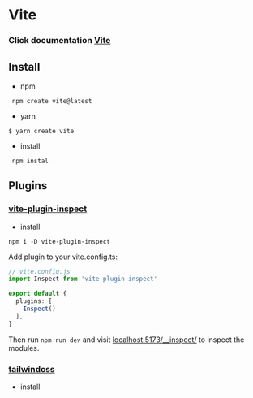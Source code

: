 # Vite

 ### Click documentation [Vite](https://vitejs.dev/)

 ## Install
* npm 
```
 npm create vite@latest
```
* yarn
```
$ yarn create vite
```
* install
```
 npm instal
```

 ## Plugins

  ### [vite-plugin-inspect](https://github.com/antfu/vite-plugin-inspect)

* install
```
npm i -D vite-plugin-inspect
```
Add plugin to your vite.config.ts:

```ts
// vite.config.js
import Inspect from 'vite-plugin-inspect'

export default {
  plugins: [
    Inspect()
  ],
}
```
Then run `npm run dev` and visit [localhost:5173/__inspect/](http://localhost:5173/__inspect/) to inspect the modules.

### [tailwindcss](https://tailwindcss.com/docs/guides/vite#vue)

* install
```

```